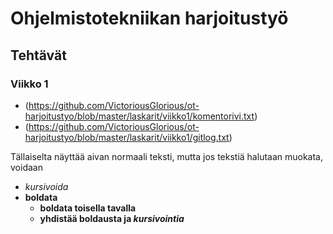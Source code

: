 # Ohjelmistotekniikan harjoitustyö
## Tehtävät
### Viikko 1


* (https://github.com/VictoriousGlorious/ot-harjoitustyo/blob/master/laskarit/viikko1/komentorivi.txt)
* (https://github.com/VictoriousGlorious/ot-harjoitustyo/blob/master/laskarit/viikko1/gitlog.txt)

Tällaiselta näyttää aivan normaali teksti, mutta jos tekstiä halutaan muokata, voidaan

* *kursivoida*
* **boldata**
    * __boldata toisella tavalla__
    *  __yhdistää **boldausta** ja *kursivointia*__
